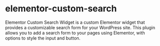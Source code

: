 # elementor-custom-search
Elementor Custom Search Widget is a custom Elementor widget that provides a customizable search form for your WordPress site. This plugin allows you to add a search form to your pages using Elementor, with options to style the input and button.
